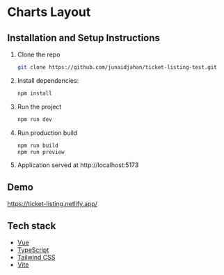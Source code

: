 # Charts Layout

## Installation and Setup Instructions

1. Clone the repo
   ```bash
   git clone https://github.com/junaidjahan/ticket-listing-test.git
   ```
2. Install dependencies:
   ```bash
   npm install
   ```
3. Run the project

   ```bash
   npm run dev
   ```

4. Run production build
   ```bash
   npm run build
   npm run preview
   ```
5. Application served at http://localhost:5173

## Demo

https://ticket-listing.netlify.app/

## Tech stack

- [Vue](https://vuejs.org/)
- [TypeScript](https://www.typescriptlang.org/)
- [Tailwind CSS](https://tailwindcss.com/)
- [Vite](https://vitejs.dev/)
